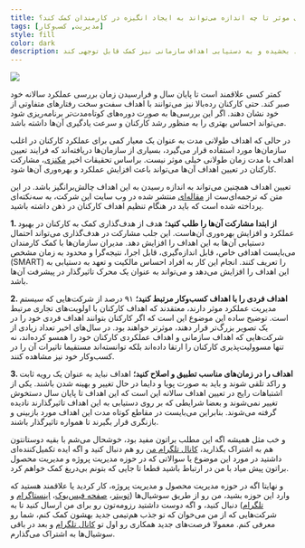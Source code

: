 ```yaml
---
title: هدف‌گذاری موثر تا چه اندازه می‌تواند به ایجاد انگیزه در کارمندان کمک کند؟
tags: [مدیریت, کسب‌وکار]
style: fill
color: dark
description: بسیاری از سازمان‌های بزرگ دریافته‌اند که هدف‌گذاری درست می‌تواند به شکل قابل توجهی میزان بهره‌وری افراد سازمان را بهبود بخشیده و به دستیابی اهداف سازمانی نیز کمک قابل توجهی کند.
---
```

![](https://fa.ahmadi.pm/assets/imgpsts/goalsettingmc.jpg)

کمتر کسی علاقمند است تا پایان سال و فرارسیدن زمان بررسی عملکرد سالانه خود صبر کند. حتی کارکنان رده‌بالا نیز می‌توانند با اهداف سفت‌و سخت رفتارهای متفاوتی از خود نشان دهند. اگر این بررسی‌ها به صورت دوره‌های کوتاه‌مدت‌تر برنامه‌ریزی شود می‌تواند احساس بهتری را به منظور رشد کارکنان و سرعت یادگیری آن‌ها داشته باشد.

در حالی که اهداف طولانی مدت به عنوان یک معیار کمی برای عملکرد کارکنان در اغلب سازمان‌ها مورد استفاده قرار می‌گیرد، بسیاری از سازمان‌ها دریافته‌اند که فرایند تعیین اهداف با مدت زمان طولانی خیلی موثر نیست. براساس تحقیقات اخیر [مکنزی](https://www.mckinsey.com)، مشارکت کارکنان در تعیین اهداف آن‌ها می‌تواند باعث افزایش عملکرد و بهره‌وری آن‌ها شود.

تعیین اهداف همچنین می‌تواند به اندازه رسیدن به این اهداف چالش‌برانگیز باشد. در این متن که ترجمه‌ای‌ست از [مقاله‌ای](https://www.mckinsey.com/business-functions/organization/our-insights/the-organization-blog/how-effective-goal-setting-motivates-employees?hss_channel=tw-889312753) منتشر شده در وب سایت این شرکت، به سه‌نکته‌ای پرداخته شده است که باید در هنگام تنظیم اهداف کارکنان در ذهن داشته باشید.

**1. از ابتدا مشارکت آن‌ها را طلب کنید؛**
هدف از هدف‌گذاری کمک به کارکنان در بهبود عملکرد و افزایش بهره‌وری آن‌هاست. این جلب مشارکت در هدف‌گذاری می‌تواند احتمال دستیابی آن‌ها به این اهداف را افزایش دهد. مدیران سازمان‌ها با کمک کارمندان می‌بایست اهدافی خاص، قابل اندازه‌گیری، قابل اجرا، نتیجه‌گرا و محدود به زمان مشخص (SMART) را تعریف کنند. انجام این کار به افراد احساس مالکیت و تعهد به دستیابی به این اهداف را افزایش می‌دهد و می‌تواند به عنوان یک محرک تاثیرگذار در پیشرفت آن‌ها باشد.

**2. اهداف فردی را با اهداف کسب‌وکار مرتبط کنید؛**
۹۱ درصد از شرکت‌هایی که سیستم مدیریت عملکرد موثر دارند، معتقدند که اهداف کارکنان با اولویت‌های تجاری مرتبط است. توضیح ساده این موضوع این است که اگر کارکنان بتوانند اهداف فردی خود را در یک تصویر بزرگ‌تر قرار دهند، موثرتر خواهند بود. در سال‌های اخیر تعداد زیادی از شرکت‌هایی که اهداف سازمانی و اهداف عملکردی کارکنان خود را همسو کرده‌اند، نه تنها مسوولیت‌پذیری کارکنان را ارتقا داده‌اند بلکه توانسته‌اند مستقیما تاثیرات آن را در کسب‌وکار خود نیز مشاهده کنند.

**3.  اهداف را در زمان‌های مناسب تطبیق و اصلاح کنید؛**
اهداف نباید به عنوان یک رویه ثابت و راکد تلقی شوند و باید به صورت پویا و دایما در حال تغییر و بهینه شدن باشند. یکی از اشتباهات رایج در تعیین اهداف سالانه این است که این اهداف تا پایان سال دستخوش تغییر نمی‌شوند و بعضا شرایطی که بر روی دستیابی به این اهداف تاثیرگذارند نادیده  گرفته می‌شوند. بنابراین می‌بایست در مقاطع کوتاه مدت این اهداف مورد بازبینی و بازنگری قرار بگیرند تا همواره تاثیرگذار باشند.

و خب مثل همیشه اگه این مطلب براتون مفید بود، خوشحال می‌شم با بقیه دوستانتون هم به اشتراک بگذارید، [کانال تلگرام من](https://t.me/ahmadipm) رو هم دنبال کنید و اگه ایده تکمیل‌کننده‌ای داشتید در مورد این موضوع یا سوالاتی که در حوزه مدیریت پروژه و مدیریت محصول براتون پیش میاد با من در ارتباط باشید قطعا تا جایی که بتونم بی‌دریغ کمک خواهم کرد.

و نهایتا اگه در حوزه مدیریت محصول و مدیریت پروژه، کار کردید یا علاقمند هستید که وارد این حوزه بشید، من رو از طریق سوشیال‌ها ([توییتر](https://twitter.com/ahmadi_pm)، [صفحه فیس‌بوک](https://www.facebook.com/ahmadipm-336513290601728/)، [اینستاگرام](https://instagram.com/ahmadipm) و [تلگرام](https://t.me/ahmadipm)) دنبال کنید، و اگه دوست داشتید رزومه‌تون رو برای من ارسال کنید تا به شرکت‌هایی که از من می‌خوان که تو جذب هم‌تیمی جدید بهشون کمک کنم، شما رو معرفی کنم. معمولا فرصت‌های جدید همکاری رو اول تو [کانال تلگرام](https://t.me/ahmadipm) و بعد در باقی سوشیال‌ها به اشتراک می‌گذارم.